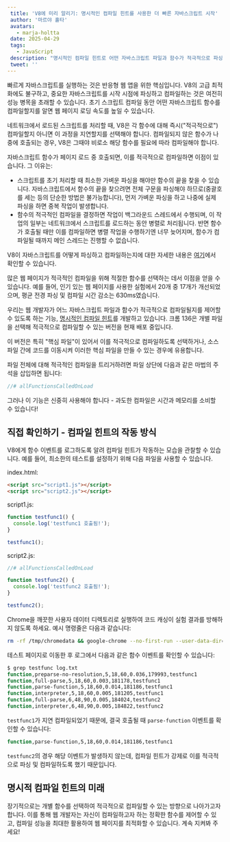 ```yaml
---
 title: 'V8에 미리 알리기: 명시적인 컴파일 힌트를 사용한 더 빠른 자바스크립트 시작'
 author: '마르야 홀타'
 avatars:
   - marja-holtta
 date: 2025-04-29
 tags:
   - JavaScript
 description: "명시적인 컴파일 힌트로 어떤 자바스크립트 파일과 함수가 적극적으로 파싱되고 컴파일될지를 제어합니다"
 tweet: ''
---
```


빠르게 자바스크립트를 실행하는 것은 반응형 웹 앱을 위한 핵심입니다. V8의 고급 최적화에도 불구하고, 중요한 자바스크립트를 시작 시점에 파싱하고 컴파일하는 것은 여전히 성능 병목을 초래할 수 있습니다. 초기 스크립트 컴파일 동안 어떤 자바스크립트 함수를 컴파일할지를 알면 웹 페이지 로딩 속도를 높일 수 있습니다.

<!--truncate-->
네트워크에서 로드된 스크립트를 처리할 때, V8은 각 함수에 대해 즉시("적극적으로") 컴파일할지 아니면 이 과정을 지연할지를 선택해야 합니다. 컴파일되지 않은 함수가 나중에 호출되는 경우, V8은 그때야 비로소 해당 함수를 필요에 따라 컴파일해야 합니다.

자바스크립트 함수가 페이지 로드 중 호출되면, 이를 적극적으로 컴파일하면 이점이 있습니다. 그 이유는:

- 스크립트를 초기 처리할 때 최소한 가벼운 파싱을 해야만 함수의 끝을 찾을 수 있습니다. 자바스크립트에서 함수의 끝을 찾으려면 전체 구문을 파싱해야 하므로(중괄호를 세는 등의 단순한 방법은 불가능합니다), 먼저 가벼운 파싱을 하고 나중에 실제 파싱을 하면 중복 작업이 발생합니다.
- 함수의 적극적인 컴파일을 결정하면 작업이 백그라운드 스레드에서 수행되며, 이 작업의 일부는 네트워크에서 스크립트를 로드하는 동안 병렬로 처리됩니다. 반면 함수가 호출될 때만 이를 컴파일하면 병렬 작업을 수행하기엔 너무 늦어지며, 함수가 컴파일될 때까지 메인 스레드는 진행할 수 없습니다.

V8이 자바스크립트를 어떻게 파싱하고 컴파일하는지에 대한 자세한 내용은 [여기](https://v8.dev/blog/preparser)에서 확인할 수 있습니다.

많은 웹 페이지가 적극적인 컴파일을 위해 적절한 함수를 선택하는 데서 이점을 얻을 수 있습니다. 예를 들어, 인기 있는 웹 페이지를 사용한 실험에서 20개 중 17개가 개선되었으며, 평균 전경 파싱 및 컴파일 시간 감소는 630ms였습니다.

우리는 웹 개발자가 어느 자바스크립트 파일과 함수가 적극적으로 컴파일될지를 제어할 수 있도록 하는 기능, [명시적인 컴파일 힌트](https://github.com/WICG/explicit-javascript-compile-hints-file-based)를 개발하고 있습니다. 크롬 136은 개별 파일을 선택해 적극적으로 컴파일할 수 있는 버전을 현재 배포 중입니다.

이 버전은 특히 "핵심 파일"이 있어서 이를 적극적으로 컴파일하도록 선택하거나, 소스 파일 간에 코드를 이동시켜 이러한 핵심 파일을 만들 수 있는 경우에 유용합니다.

파일 전체에 대해 적극적인 컴파일을 트리거하려면 파일 상단에 다음과 같은 마법의 주석을 삽입하면 됩니다:

```js
//# allFunctionsCalledOnLoad
```

그러나 이 기능은 신중히 사용해야 합니다 - 과도한 컴파일은 시간과 메모리를 소비할 수 있습니다!

## 직접 확인하기 - 컴파일 힌트의 작동 방식

V8에게 함수 이벤트를 로그하도록 알려 컴파일 힌트가 작동하는 모습을 관찰할 수 있습니다. 예를 들어, 최소한의 테스트를 설정하기 위해 다음 파일을 사용할 수 있습니다.

index.html:

```html
<script src="script1.js"></script>
<script src="script2.js"></script>
```

script1.js:

```js
function testfunc1() {
  console.log('testfunc1 호출됨!');
}

testfunc1();
```

script2.js:

```js
//# allFunctionsCalledOnLoad

function testfunc2() {
  console.log('testfunc2 호출됨!');
}

testfunc2();
```

Chrome을 깨끗한 사용자 데이터 디렉토리로 실행하여 코드 캐싱이 실험 결과를 방해하지 않도록 하세요. 예시 명령줄은 다음과 같습니다:

```sh
rm -rf /tmp/chromedata && google-chrome --no-first-run --user-data-dir=/tmp/chromedata --js-flags=--log-function_events > log.txt
```

테스트 페이지로 이동한 후 로그에서 다음과 같은 함수 이벤트를 확인할 수 있습니다:

```sh
$ grep testfunc log.txt
function,preparse-no-resolution,5,18,60,0.036,179993,testfunc1
function,full-parse,5,18,60,0.003,181178,testfunc1
function,parse-function,5,18,60,0.014,181186,testfunc1
function,interpreter,5,18,60,0.005,181205,testfunc1
function,full-parse,6,48,90,0.005,184024,testfunc2
function,interpreter,6,48,90,0.005,184822,testfunc2
```

`testfunc1`가 지연 컴파일되었기 때문에, 결국 호출될 때 `parse-function` 이벤트를 확인할 수 있습니다:

```sh
function,parse-function,5,18,60,0.014,181186,testfunc1
```

`testfunc2`의 경우 해당 이벤트가 발생하지 않는데, 컴파일 힌트가 강제로 이를 적극적으로 파싱 및 컴파일하도록 했기 때문입니다.

## 명시적 컴파일 힌트의 미래

장기적으로는 개별 함수를 선택하여 적극적으로 컴파일할 수 있는 방향으로 나아가고자 합니다. 이를 통해 웹 개발자는 자신이 컴파일하고자 하는 정확한 함수를 제어할 수 있고, 컴파일 성능을 최대한 활용하여 웹 페이지를 최적화할 수 있습니다. 계속 지켜봐 주세요!
